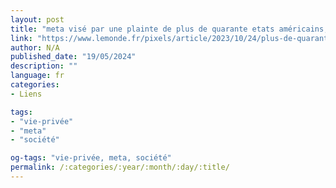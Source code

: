 ```yaml
---
layout: post
title: "meta visé par une plainte de plus de quarante etats américains, qui l’accusent de nuire à la santé des enfants"
link: "https://www.lemonde.fr/pixels/article/2023/10/24/plus-de-quarante-etats-americains-portent-plainte-contre-meta-accuse-de-nuire-a-la-sante-des-enfants_6196281_4408996.html"
author: N/A
published_date: "19/05/2024"
description: ""
language: fr
categories:
- Liens

tags:
- "vie-privée"
- "meta"
- "société"

og-tags: "vie-privée, meta, société"
permalink: /:categories/:year/:month/:day/:title/
---
```

